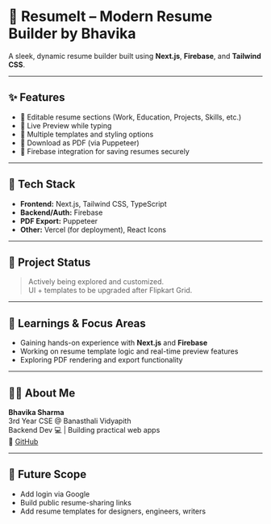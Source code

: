 # 💼 ResumeIt – Modern Resume Builder by Bhavika

A sleek, dynamic resume builder built using **Next.js**, **Firebase**, and **Tailwind CSS**.  


---

## ✨ Features

- 📝 Editable resume sections (Work, Education, Projects, Skills, etc.)
- 👀 Live Preview while typing
- 🎨 Multiple templates and styling options
- 📄 Download as PDF (via Puppeteer)
- 🔐 Firebase integration for saving resumes securely

---

## 🔧 Tech Stack

- **Frontend:** Next.js, Tailwind CSS, TypeScript
- **Backend/Auth:** Firebase
- **PDF Export:** Puppeteer
- **Other:** Vercel (for deployment), React Icons

---

## 🎯 Project Status
> Actively being explored and customized.  
UI + templates to be upgraded after Flipkart Grid.

---

## 🧠 Learnings & Focus Areas
- Gaining hands-on experience with **Next.js** and **Firebase**
- Working on resume template logic and real-time preview features
- Exploring PDF rendering and export functionality

---

## 🙋‍♀️ About Me

**Bhavika Sharma**  
3rd Year CSE @ Banasthali Vidyapith  
Backend Dev 💻 | Building practical web apps  
🔗 [GitHub](https://github.com/bhavikasharma29)

---

## 🚀 Future Scope

- Add login via Google
- Build public resume-sharing links
- Add resume templates for designers, engineers, writers

